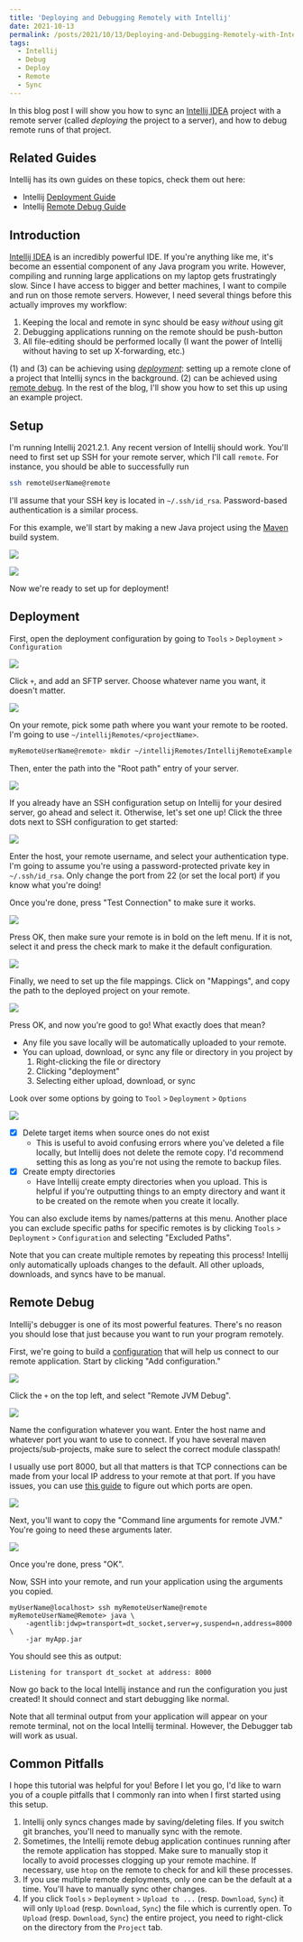 ```yaml
---
title: 'Deploying and Debugging Remotely with Intellij'
date: 2021-10-13
permalink: /posts/2021/10/13/Deploying-and-Debugging-Remotely-with-Intellij/
tags:
  - Intellij
  - Debug
  - Deploy
  - Remote
  - Sync
---
```


In this blog post I will show you how to sync an [Intellij IDEA](https://www.jetbrains.com/idea/) project with a remote server (called *deploying* the project to a server), and how to debug remote runs of that project.

## Related Guides

Intellij has its own guides on these topics, check them out here:
* Intellij [Deployment Guide](https://www.jetbrains.com/help/idea/tutorial-deployment-in-product.html#before)
* Intellij [Remote Debug Guide](https://www.jetbrains.com/help/idea/tutorial-remote-debug.html)

## Introduction

[Intellij IDEA](https://www.jetbrains.com/idea/) is an incredibly powerful IDE. If you're anything like me, it's become an essential component of any Java program you write. However, compiling and running large applications on my laptop gets frustratingly slow. Since I have access to bigger and better machines, I want to compile and run on those remote servers. However, I need several things before this actually improves my workflow:

1. Keeping the local and remote in sync should be easy *without* using git
1. Debugging applications running on the remote should be push-button
1. All file-editing should be performed locally (I want the power of Intellij without having to set up X-forwarding, etc.)

(1) and (3) can be achieving using [*deployment*](#deployment): setting up a remote clone of a project that Intellij syncs in the background. (2) can be achieved using [remote debug](#remote-debug). 
In the rest of the blog, I'll show you how to set this up using an example project.

## Setup

I'm running Intellij 2021.2.1. Any recent version of Intellij should work. You'll need to first set up SSH for your remote server, which I'll call `remote`. For instance, you should be able to successfully run
```bash
ssh remoteUserName@remote 
```
I'll assume that your SSH key is located in `~/.ssh/id_rsa`. Password-based authentication is a similar process.

For this example, we'll start by making a new Java project using the [Maven](https://maven.apache.org/) build system.

![](/files/posts/2021-10-13-Deploying-and-Debugging-Remotely-with-Intellij/01-Intellij-Create-Project.png)

![](/files/posts/2021-10-13-Deploying-and-Debugging-Remotely-with-Intellij/02-Maven.png)

Now we're ready to set up for deployment!

## Deployment

First, open the deployment configuration by going to `Tools` `>` `Deployment` `>` `Configuration`

![](/files/posts/2021-10-13-Deploying-and-Debugging-Remotely-with-Intellij/03-Configuration-Menu.png)

Click `+`, and add an SFTP server. Choose whatever name you want, it doesn't matter.

![](/files/posts/2021-10-13-Deploying-and-Debugging-Remotely-with-Intellij/04-Add-SFTP.png)

On your remote, pick some path where you want your remote to be rooted. I'm going to use `~/intellijRemotes/<projectName>`.

```bash
myRemoteUserName@remote> mkdir ~/intellijRemotes/IntellijRemoteExample
```

Then, enter the path into the "Root path" entry of your server.

![](/files/posts/2021-10-13-Deploying-and-Debugging-Remotely-with-Intellij/05-Set-Root.png)

If you already have an SSH configuration setup on Intellij for your desired server, go ahead and select it. Otherwise, let's set one up!
Click the three dots next to SSH configuration to get started:

![](/files/posts/2021-10-13-Deploying-and-Debugging-Remotely-with-Intellij/06-Three-Dots.png)

Enter the host, your remote username, and select your authentication type. I'm going to assume you're using a password-protected private key in `~/.ssh/id_rsa`. Only change the port from 22 (or set the local port) if you know what you're doing! 

Once you're done, press "Test Connection" to make sure it works.

![](/files/posts/2021-10-13-Deploying-and-Debugging-Remotely-with-Intellij/07-SSH-Config.png)

Press OK, then make sure your remote is in bold on the left menu. If it is not, select it and press the check mark to make it the default configuration.

![](/files/posts/2021-10-13-Deploying-and-Debugging-Remotely-with-Intellij/08-Set-Default.png)

Finally, we need to set up the file mappings. Click on "Mappings", and copy the path to the deployed project on your remote.

![](/files/posts/2021-10-13-Deploying-and-Debugging-Remotely-with-Intellij/09-Mapping.png)

Press OK, and now you're good to go!
What exactly does that mean?

* Any file you save locally will be automatically uploaded to your remote.
* You can upload, download, or sync any file or directory in you project by
    1. Right-clicking the file or directory
    2. Clicking "deployment"
    3. Selecting either upload, download, or sync

Look over some options by going to `Tool` `>` `Deployment` `>` `Options`

![](/files/posts/2021-10-13-Deploying-and-Debugging-Remotely-with-Intellij/10-Options.png)

- [x] Delete target items when source ones do not exist
    - This is useful to avoid confusing errors where you've deleted a file locally, but Intellij does not delete the remote copy. I'd recommend setting this as long as you're not using the remote to backup files.
- [x] Create empty directories
    - Have Intellij create empty directories when you upload. This is helpful if you're outputting things to an empty directory and want it to be created on the remote when you create it locally.


You can also exclude items by names/patterns at this menu. Another place you can exclude specific paths for specific remotes is by clicking `Tools` `>` `Deployment` `>` `Configuration` and selecting "Excluded Paths".

Note that you can create multiple remotes by repeating this process! Intellij only automatically uploads changes to the default. All other uploads, downloads, and syncs have to be manual.

## Remote Debug

Intellij's debugger is one of its most powerful features. There's no reason you should lose that just because you want to run your program remotely.

First, we're going to build a [configuration](https://www.jetbrains.com/help/idea/run-debug-configuration.html) that will help us connect to our remote application. Start by clicking "Add configuration."

![](/files/posts/2021-10-13-Deploying-and-Debugging-Remotely-with-Intellij/11-Configuration.png)

Click the `+` on the top left, and select "Remote JVM Debug".

![](/files/posts/2021-10-13-Deploying-and-Debugging-Remotely-with-Intellij/12-Remote-JVM-Debug.png)

Name the configuration whatever you want. Enter the host name and whatever port you want to use to connect. If you have several maven projects/sub-projects, make sure to select the correct module classpath!

I usually use port 8000, but all that matters is that TCP connections can be made from your local IP address to your remote at that port. If you have issues, you can use [this guide](https://www.acronis.com/en-us/articles/telnet/) to figure out which ports are open.

![](/files/posts/2021-10-13-Deploying-and-Debugging-Remotely-with-Intellij/13-Debug-Setup.png)

Next, you'll want to copy the "Command line arguments for remote JVM." You're going to need these arguments later.

![](/files/posts/2021-10-13-Deploying-and-Debugging-Remotely-with-Intellij/14-JVM-Args.png)

 Once you're done, press "OK".
 
 Now, SSH into your remote, and run your application using the arguments you copied.
 
 ```
 myUserName@localhost> ssh myRemoteUserName@remote
 myRemoteUserName@Remote> java \
     -agentlib:jdwp=transport=dt_socket,server=y,suspend=n,address=8000 \
     -jar myApp.jar
 ```
 You should see this as output:
 ```
 Listening for transport dt_socket at address: 8000
 ```
 Now go back to the local Intellij instance and run the configuration you just created! It should connect and start debugging like normal.
 
 Note that all terminal output from your application will appear on your remote terminal, not on the local Intellij terminal. However, the Debugger tab will work as usual.


## Common Pitfalls

I hope this tutorial was helpful for you! Before I let you go, I'd like to warn you of a couple pitfalls that I commonly ran into when I first started using this setup.

1. Intellij only syncs changes made by saving/deleting files. If you switch git branches, you'll need to manually sync with the remote.
2. Sometimes, the Intellij remote debug application continues running after the remote application has stopped. Make sure to manually stop it locally to avoid processes clogging up your remote machine. If necessary, use `htop` on the remote to check for and kill these processes.
3. If you use multiple remote deployments, only one can be the default at a time. You'll have to manually sync other changes.
4. If you click `Tools` `>` `Deployment` `>` `Upload to ...` (resp. `Download`, `Sync`) it will only `Upload` (resp. `Download`, `Sync`) the file which is currently open. To `Upload` (resp. `Download`, `Sync`) the entire project, you need to right-click on the directory from the `Project` tab.










